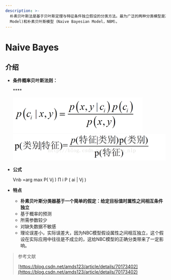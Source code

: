 ```yaml
---
description: >-
  朴素贝叶斯法是基于贝叶斯定理与特征条件独立假设的分类方法。最为广泛的两种分类模型是决策树模型(Decision Tree
  Model)和朴素贝叶斯模型（Naive Bayesian Model，NBM）。
---
```


# Naive Bayes

## 介绍

* **条件概率贝叶斯法则：**

  \*\*\*\*

  ![](../../.gitbook/assets/image%20%2827%29.png)![](../../.gitbook/assets/image%20%2830%29.png)

* **公式**

  Vnb =arg max P\( Vj \) Π i P \( ai \| Vj \)

* **特点**
  * **朴素贝叶斯分类器基于一个简单的假定：给定目标值时属性之间相互条件独立**
  * 基于概率的预测
  * 所需参数较少
  * 对缺失数据不敏感
  * 理论误差小，实际误差大，因为NBC模型假设属性之间相互独立，这个假设在实际应用中往往是不成立的，这给NBC模型的正确分类带来了一定影响。









> 参考文献
>
> [https://blog.csdn.net/amds123/article/details/70173402](https://blog.csdn.net/amds123/article/details/70173402)

